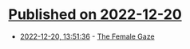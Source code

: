 # [Published on 2022-12-20](index.md)

* [2022-12-20, 13:51:36](https://news.ycombinator.com/item?id=34065832) - [The Female Gaze](https://www.thefemalegaze.art/)
